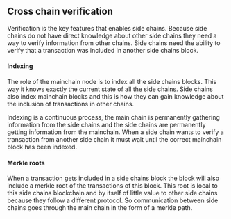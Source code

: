 ## Cross chain verification

Verification is the key features that enables side chains. Because side chains do not have direct knowledge about other side chains they need a way to verify information from other chains. Side chains need the ability to verify that a transaction was included in another side chains block.

#### Indexing 

The role of the mainchain node is to index all the side chains blocks. This way it knows exactly the current state of all the side chains. Side chains also index mainchain blocks and this is how they can gain knowledge about the inclusion of transactions in other chains.

Indexing is a continuous process, the main chain is permanently gathering information from the side chains and the side chains are permanently getting information from the mainchain. When a side chain wants to verify a transaction from another side chain it must wait until the correct mainchain block has been indexed.


#### Merkle roots

When a transaction gets included in a side chains block the block will also include a merkle root of the transactions of this block. This root is local to this side chains blockchain and by itself of little value to other side chains because they follow a different protocol. So communication between side chains goes through the main chain in the form of a merkle path.

